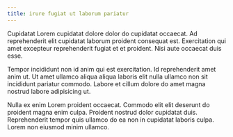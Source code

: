 ```yaml
---
title: irure fugiat ut laborum pariatur
---
```


Cupidatat Lorem cupidatat dolore dolor do cupidatat occaecat. Ad reprehenderit elit cupidatat laborum proident consequat est. Exercitation qui amet excepteur reprehenderit fugiat et et proident. Nisi aute occaecat duis esse.

Tempor incididunt non id anim qui est exercitation. Id reprehenderit amet anim ut. Ut amet ullamco aliqua aliqua laboris elit nulla ullamco non sit incididunt pariatur commodo. Labore et cillum dolore do amet magna nostrud labore adipisicing ut.

Nulla ex enim Lorem proident occaecat. Commodo elit elit deserunt do proident magna enim culpa. Proident nostrud dolor cupidatat duis. Reprehenderit tempor quis ullamco do ea non in cupidatat laboris culpa. Lorem non eiusmod minim ullamco.